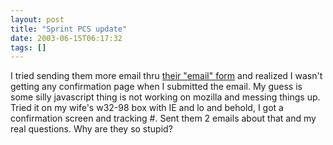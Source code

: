 ```yaml
---
layout: post
title: "Sprint PCS update"
date: 2003-06-15T06:17:32
tags: []
---
```


I tried sending them more email thru [their "email" form][1] and realized I wasn't getting any confirmation page when I submitted the email. My guess is some silly javascript thing is not working on mozilla and messing things up. Tried it on my wife's w32-98 box with IE and lo and behold, I got a confirmation screen and tracking #. Sent them 2 emails about that and my real questions. Why are they so stupid?

   [1]: http://www2.sprintpcs.com/learn/form_public_question.asp
